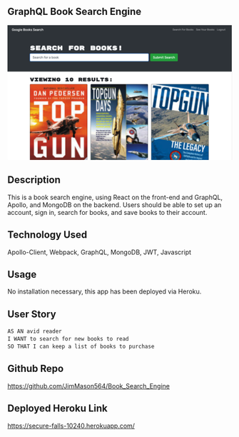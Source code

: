 ## GraphQL Book Search Engine

![image](./Assets/graphql.jpeg)

## Description
This is a book search engine, using React on the front-end and GraphQL, Apollo, and MongoDB on the backend. Users should be able to set up an account, sign in, search for books, and save books to their account. 

## Technology Used
Apollo-Client, Webpack, GraphQL, MongoDB, JWT, Javascript

## Usage
No installation necessary, this app has been deployed via Heroku.

## User Story
```md
AS AN avid reader
I WANT to search for new books to read
SO THAT I can keep a list of books to purchase
```

## Github Repo
https://github.com/JimMason564/Book_Search_Engine

## Deployed Heroku Link
https://secure-falls-10240.herokuapp.com/